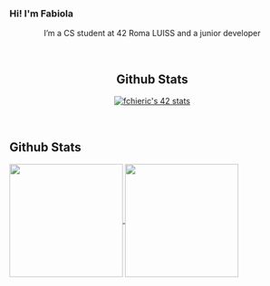 
### <div align="left">Hi! I'm Fabiola</div>  
  
<div align="center">

<p>I’m a CS student at 42 Roma LUISS and a junior developer</p>

</br>

## Github Stats

  <a href="https://github.com/oakoudad/badge42"><img src="https://badge.mediaplus.ma/greenbinary/fchieric?1337Badge=off&UM6P=off" alt="fchieric's 42 stats" /></a>
</div>  

</br>

## Github Stats  
<a href="https://github.com/anuraghazra/github-readme-stats">
  <img height=200 align="center" src="https://github-readme-stats.vercel.app/api?username=fchieric&show_icons=true&count_private=true&hide_border=true&theme=tokyonight" />
</a>
<a href="https://github.com/anuraghazra/convoychat">
  <img height=200 align="center" src="https://github-readme-stats.vercel.app/api/top-langs?username=fchieric&layout=compact&langs_count=8&card_width=320" />
</a>

<br/>

